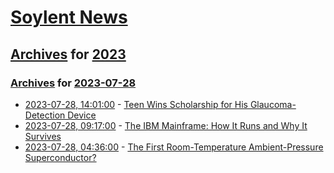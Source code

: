# [Soylent News](../../../README.md)

## [Archives](../../index.md) for [2023](../index.md)

### [Archives](../../index.md) for [2023-07-28](index.md)

* [2023-07-28, 14:01:00](https://soylentnews.org/article.pl?sid=23/07/27/2317206&from=rss) - [Teen Wins Scholarship for His Glaucoma-Detection Device](https://soylentnews.org/article.pl?sid=23/07/27/2317206&from=rss)
* [2023-07-28, 09:17:00](https://soylentnews.org/article.pl?sid=23/07/27/028214&from=rss) - [The IBM Mainframe: How It Runs and Why It Survives](https://soylentnews.org/article.pl?sid=23/07/27/028214&from=rss)
* [2023-07-28, 04:36:00](https://soylentnews.org/article.pl?sid=23/07/27/025241&from=rss) - [The First Room-Temperature Ambient-Pressure Superconductor?](https://soylentnews.org/article.pl?sid=23/07/27/025241&from=rss)
